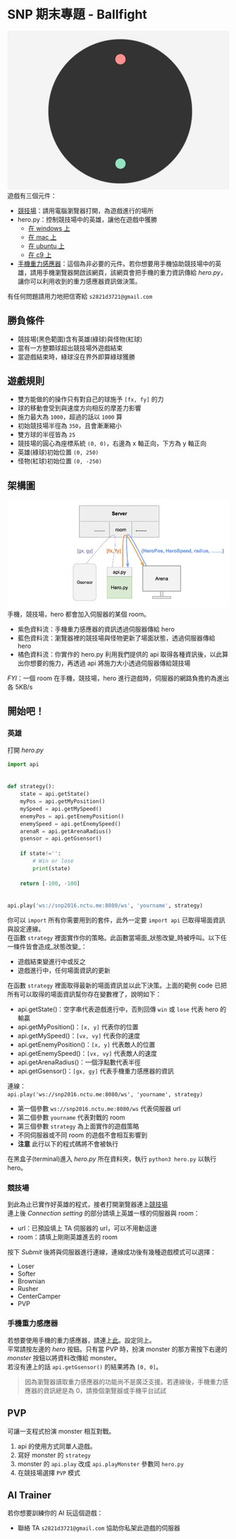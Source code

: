 # SNP 期末專題 - Ballfight

![競技場螢幕截圖](images/arena.png)  
遊戲有三個元件：
- [競技場](http://snp2016.nctu.me/)：請用電腦瀏覽器打開，為遊戲進行的場所
- hero.py：控制競技場中的英雄，讓他在遊戲中獲勝
    - [在 windows 上](install/ballfight-windows.md)
    - [在 mac 上](install/ballfight-mac.md)
    - [在 ubuntu 上](install/ballfight-ubuntu.md)
    - [在 c9 上](install/ballfight-c9.md)
- [手機重力感應器](http://snp2016.nctu.me/gsensor.html)：這個為非必要的元件。若你想要用手機協助競技場中的英雄，請用手機瀏覽器開啟該網頁，該網頁會把手機的重力資訊傳給 _hero.py_，讓你可以利用收到的重力感應器資訊做決策。


有任何問題請用力地把信寄給 `s2821d3721@gmail.com`




## 勝負條件
- 競技場(黑色範圍)含有英雄(綠球)與怪物(紅球)
- 當有一方整顆球超出競技場外遊戲結束
- 當遊戲結束時，綠球沒在界外即算綠球獲勝




## 遊戲規則
- 雙方能做的的操作只有對自己的球施予 `[fx, fy]` 的力
- 球的移動會受到與速度方向相反的摩差力影響
- 施力最大為 `1000`，超過的話以 `1000` 算
- 初始競技場半徑為 `350`，且會漸漸縮小
- 雙方球的半徑皆為 `25`
- 競技場的圓心為座標系統 `(0, 0)`，右邊為 x 軸正向，下方為 y 軸正向
- 英雄(綠球)初始位置 `(0, 250)`
- 怪物(紅球)初始位置 `(0, -250)`




## 架構圖
![架構圖](images/architecture.png)  
手機，競技場，hero 都會加入伺服器的某個 room。  
- 紫色資料流：手機重力感應器的資訊透過伺服器傳給 hero
- 藍色資料流：瀏覽器裡的競技場與怪物更新了場面狀態，透過伺服器傳給 hero
- 橘色資料流：你實作的 hero.py 利用我們提供的 api 取得各種資訊後，以此算出你想要的施力，再透過 api 將施力大小透過伺服器傳給競技場

_FYI_：一個 room 在手機，競技場，hero 進行遊戲時，伺服器的網路負擔約為進出各 5KB/s




## 開始吧！


### 英雄
打開 _hero.py_
```python
import api


def strategy():
    state = api.getState()
    myPos = api.getMyPosition()
    mySpeed = api.getMySpeed()
    enemyPos = api.getEnemyPosition()
    enemySpeed = api.getEnemySpeed()
    arenaR = api.getArenaRadius()
    gsensor = api.getGsensor()

    if state!='':
        # Win or lose
        print(state)

    return [-100, -100]


api.play('ws://snp2016.nctu.me:8080/ws', 'yourname', strategy)
```
你可以 `import` 所有你需要用到的套件，此外一定要 `import api` 已取得場面資訊與設定連線。  
在函數 `strategy` 裡面實作你的策略。此函數當場面_狀態改變_時被呼叫。以下任一條件皆會造成_狀態改變_：  
- 遊戲結束變進行中或反之
- 遊戲進行中，任何場面資訊的更新

在函數 `strategy` 裡面取得最新的場面資訊並以此下決策。上面的範例 code 已把所有可以取得的場面資訊幫你存在變數裡了，說明如下：  
- api.getState()：空字串代表遊戲進行中，否則回傳 `win` 或 `lose` 代表 hero 的輸贏
- api.getMyPosition()：`[x, y]` 代表你的位置
- api.getMySpeed()：`[vx, vy]` 代表你的速度
- api.getEnemyPosition()：`[x, y]` 代表敵人的位置
- api.getEnemySpeed()：`[vx, vy]` 代表敵人的速度
- api.getArenaRadius()：一個浮點數代表半徑
- api.getGsensor()：`[gx, gy]` 代表手機重力感應器的資訊


連線：  
`api.play('ws://snp2016.nctu.me:8080/ws', 'yourname', strategy)`  
- 第一個參數 `ws://snp2016.nctu.me:8080/ws` 代表伺服器 url
- 第二個參數 `yourname` 代表對戰的 room
- 第三個參數 `strategy` 為上面實作的遊戲策略
- 不同伺服器或不同 room 的遊戲不會相互影響到
- __注意__ 此行以下的程式碼將不會被執行


在黑盒子(terminal)進入 _hero.py_ 所在資料夾，執行 `python3 hero.py` 以執行 hero。


### 競技場
到此為止已實作好英雄的程式，接者打開瀏覽器連上[競技場](http://snp2016.nctu.me/)  
連上後 _Connection setting_ 的部分請填上英雄一樣的伺服器與 room： 
- url：已預設填上 TA 伺服器的 url，可以不用動這邊
- room：請填上剛剛英雄進去的 room


按下 _Submit_ 後將與伺服器進行連線，連線成功後有幾種遊戲模式可以選擇：
- Loser
- Softer
- Brownian
- Rusher
- CenterCamper
- PVP


### 手機重力感應器
若想要使用手機的重力感應器，請連上[此](http://snp2016.nctu.me/gsensor.html)。設定同上。  
平常請按左邊的 _hero_ 按鈕。只有當 PVP 時，扮演 monster 的那方需按下右邊的 _monster_ 按鈕以將資料改傳給 monster。  
若沒有連上的話 `api.getGsensor()` 的結果將為 `[0, 0]`。  
> 因為瀏覽器讀取重力感應器的功能尚不是廣泛支援。若連線後，手機重力感應器的資訊總是為 0，請換個瀏覽器或手機平台試試  




## PVP
可讓一支程式扮演 monster 相互對戰。  
1. api 的使用方式同單人遊戲。  
2. 寫好 monster 的 `strategy`  
3. monster 的 `api.play` 改成 `api.playMonster` 參數同 `hero.py`  
4. 在競技場選擇 `PVP` 模式  




## AI Trainer
若你想要訓練你的 AI 玩這個遊戲：  
- 聯絡 TA `s2821d3721@gmail.com` 協助你私架此遊戲的伺服器
